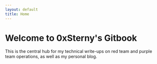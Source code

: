 ```yaml
---
layout: default
title: Home
---
```


# Welcome to 0xSterny's Gitbook

This is the central hub for my technical write-ups on red team and purple team operations, as well as my personal blog.


